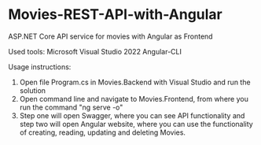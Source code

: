 # Movies-REST-API-with-Angular
ASP.NET Core API service for movies with Angular as Frontend


Used tools:
Microsoft Visual Studio 2022
Angular-CLI

Usage instructions:
1. Open file Program.cs in Movies.Backend with Visual Studio and run the solution
2. Open command line and navigate to Movies.Frontend, from where you run the command "ng serve -o"
3. Step one will open Swagger, where you can see API functionality and step two will open Angular website, where you can use 
the functionality of creating, reading, updating and deleting Movies.
